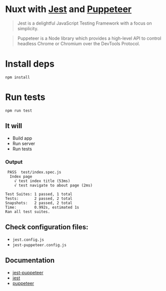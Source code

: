 # Nuxt with [Jest](https://jestjs.io/) and [Puppeteer](https://developers.google.com/web/tools/puppeteer/)

> Jest is a delightful JavaScript Testing Framework with a focus on simplicity.

> Puppeteer is a Node library which provides a high-level API to control headless Chrome or Chromium over the DevTools Protocol.

# Install deps
```
npm install
```

# Run tests
```
npm run test
```

## It will
- Build app
- Run server
- Run tests

### Output
```
 PASS  test/index.spec.js
  Index page
    √ test index title (53ms)
    √ test navigate to about page (2ms)

Test Suites: 1 passed, 1 total
Tests:       2 passed, 2 total
Snapshots:   2 passed, 2 total
Time:        0.992s, estimated 1s
Ran all test suites.
```

## Check configuration files:
- `jest.config.js`
- `jest-puppeteer.config.js`

## Documentation
- [jest-puppeteer](https://github.com/smooth-code/jest-puppeteer)
- [jest](https://jestjs.io/)
- [puppeteer](https://pptr.dev/)
